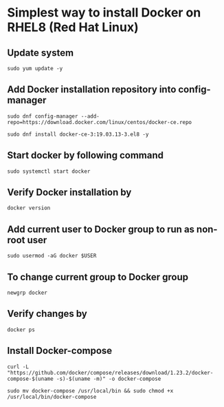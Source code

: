 # Simplest way to install Docker on RHEL8 (Red Hat Linux)

## Update system 

`sudo yum update -y`

## Add Docker installation repository into config-manager

`sudo dnf config-manager --add-repo=https://download.docker.com/linux/centos/docker-ce.repo`

`sudo dnf install docker-ce-3:19.03.13-3.el8 -y`

## Start docker by following command

`sudo systemctl start docker`

## Verify Docker installation by 

`docker version`

## Add current user to Docker group to run as non-root user

`sudo usermod -aG docker $USER`

## To change current group to Docker group

`newgrp docker `

## Verify changes by 

`docker ps`

## Install Docker-compose

`curl -L "https://github.com/docker/compose/releases/download/1.23.2/docker-compose-$(uname -s)-$(uname -m)" -o docker-compose`

`sudo mv docker-compose /usr/local/bin && sudo chmod +x /usr/local/bin/docker-compose`
